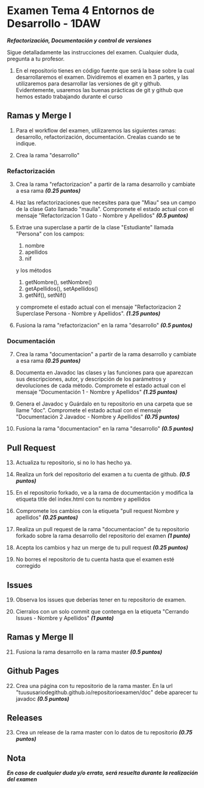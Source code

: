 # Examen Tema 4 Entornos de Desarrollo - 1DAW

***Refactorización, Documentación y control de versiones***

Sigue detalladamente las instrucciones del examen. Cualquier duda, pregunta a tu profesor.

1. En el repositorio tienes en código fuente que será la base sobre la cual desarrollaremos el examen. Dividiremos el examen en 3 partes, y las utilizaremos para desarrollar las versiones de git y github. Evidentemente, usaremos las buenas prácticas de git y github que hemos estado trabajando durante el curso

## Ramas y Merge I

1. Para el workflow del examen, utilizaremos las siguientes ramas: desarrollo, refactorización, documentación. Crealas cuando se te indique. 
   
2. Crea la rama "desarrollo"


### Refactorización

3. Crea la rama "refactorizacion" a partir de la rama desarrollo y cambiate a esa rama ***(0.25 puntos)***
   
4. Haz las refactorizaciones que necesites para que "Miau" sea un campo de la clase Gato llamado "maulla". Compromete el estado actual con el mensaje "Refactorizacion 1 Gato - Nombre y Apellidos" ***(0.5 puntos)***
   
5. Extrae una superclase a partir de la clase "Estudiante" llamada "Persona" con los campos: 
   
   1. nombre
   2. apellidos
   3. nif
   
   y los métodos

   1. getNombre(), setNombre()
   2. getApellidos(), setApellidos()
   3. getNif(), setNif()
   
   y compromete el estado actual con el mensaje "Refactorizacion 2 Superclase Persona - Nombre y Apellidos". ***(1.25 puntos)***
   
6. Fusiona la rama "refactorizacion" en la rama "desarrollo" ***(0.5 puntos)***
   
### Documentación
   
7. Crea la rama "documentacion" a partir de la rama desarrollo y cambiate a esa rama ***(0.25 puntos)***
   
8. Documenta en Javadoc las clases y las funciones para que aparezcan sus descripciones, autor, y descripción de los parámetros y devoluciones de cada método. Compromete el estado actual con el mensaje "Documentación 1 - Nombre y Apellidos" ***(1.25 puntos)***
    
9.  Genera el Javadoc y Guárdalo en tu repositorio en una carpeta que se llame "doc". Compromete el estado actual con el mensaje "Documentación 2 Javadoc - Nombre y Apellidos" ***(0.75 puntos)***
    
10. Fusiona la rama "documentacion" en la rama "desarrollo" ***(0.5 puntos)***
    
## Pull Request

13. Actualiza tu repositorio, si no lo has hecho ya.
    
14. Realiza un fork del repositorio del examen a tu cuenta de github. ***(0.5 puntos)***
    
15. En el repositorio forkado, ve a la rama de documentación y modifica la etiqueta title del index.html con tu nombre y apellidos
    
16. Compromete los cambios con la etiqueta "pull request Nombre y apellidos" ***(0.25 puntos)***
    
17. Realiza un pull request de la rama "documentacion" de tu repositorio forkado sobre la rama desarrollo del repositorio del examen ***(1 punto)***
    
18. Acepta los cambios y haz un merge de tu pull request ***(0.25 puntos)***
    
19. No borres el repositorio de tu cuenta hasta que el examen esté corregido

## Issues

19. Observa los issues que deberías tener en tu repositorio de examen.
    
20. Cierralos con un solo commit que contenga en la etiqueta "Cerrando Issues - Nombre y Apellidos" ***(1 punto)***
    
## Ramas y Merge II
    
21.  Fusiona la rama desarrollo en la rama master ***(0.5 puntos)***

## Github Pages

22.  Crea una página con tu repositorio de la rama master. En la url "tuususariodegithub.github.io/repositorioexamen/doc" debe aparecer tu javadoc ***(0.5 puntos)***
    
## Releases

23. Crea un release de la rama master con lo datos de tu repositorio ***(0.75 puntos)***

##  Nota

***En caso de cualquier duda y/o errata, será resuelta durante la realización del examen***